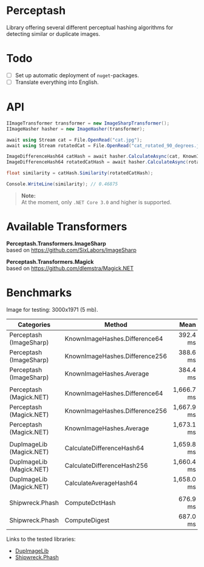 # Perceptash

Library offering several different perceptual hashing algorithms for detecting similar or duplicate images.

# Todo

- [ ] Set up automatic deployment of `nuget`-packages.
- [ ] Translate everything into English.

# API

```csharp
IImageTransformer transformer = new ImageSharpTransformer();
IImageHasher hasher = new ImageHasher(transformer);

await using Stream cat = File.OpenRead("cat.jpg");
await using Stream rotatedCat = File.OpenRead("cat_rotated_90_degrees.jpg");

ImageDifferenceHash64 catHash = await hasher.CalculateAsync(cat, KnownImageHashes.Difference64);
ImageDifferenceHash64 rotatedCatHash = await hasher.CalculateAsync(rotatedCat, KnownImageHashes.Difference64);

float similarity = catHash.Similarity(rotatedCatHash);

Console.WriteLine(similarity); // 0.46875
```

> **Note:**  
At the moment, only `.NET Core 3.0` and higher is supported.

# Available Transformers

**Perceptash.Transformers.ImageSharp**  
based on https://github.com/SixLabors/ImageSharp  

**Perceptash.Transformers.Magick**  
based on https://github.com/dlemstra/Magick.NET

# Benchmarks

Image for testing: 3000x1971 (5 mb).

|               Categories |                         Method |       Mean |     Error |    StdDev |  Allocated |
|------------------------- |------------------------------- |-----------:|----------:|----------:|-----------:|
| Perceptash (ImageSharp)  | KnownImageHashes.Difference64  |   392.4 ms |  3.630 ms |  3.396 ms |      824 B |
| Perceptash (ImageSharp)  | KnownImageHashes.Difference256 |   388.6 ms |  7.171 ms |  6.708 ms |      824 B |
| Perceptash (ImageSharp)  | KnownImageHashes.Average       |   384.4 ms |  4.654 ms |  4.354 ms |      824 B |
|                          |                                |            |           |           |            |
| Perceptash (Magick.NET)  | KnownImageHashes.Difference64  | 1,666.7 ms | 12.781 ms | 11.955 ms |      816 B |
| Perceptash (Magick.NET)  | KnownImageHashes.Difference256 | 1,667.9 ms | 11.309 ms | 10.579 ms |      816 B |
| Perceptash (Magick.NET)  | KnownImageHashes.Average       | 1,673.1 ms | 19.454 ms | 18.197 ms |      816 B |
|                          |                                |            |           |           |            |
| DupImageLib (Magick.NET) | CalculateDifferenceHash64      | 1,659.8 ms |  7.016 ms |  6.563 ms |    13360 B |
| DupImageLib (Magick.NET) | CalculateDifferenceHash256     | 1,660.4 ms | 11.535 ms | 10.789 ms |    13688 B |
| DupImageLib (Magick.NET) | CalculateAverageHash64         | 1,658.0 ms | 11.087 ms |  9.829 ms |    13472 B |
|                          |                                |            |           |           |            |
| Shipwreck.Phash          | ComputeDctHash                 |   676.9 ms |  4.382 ms |  4.099 ms | 10418904 B |
| Shipwreck.Phash          | ComputeDigest                  |   687.0 ms |  3.849 ms |  3.412 ms | 10403968 B |

Links to the tested libraries:

* [DupImageLib](https://github.com/Quickshot/DupImageLib)
* [Shipwreck.Phash](https://github.com/pgrho/phash)